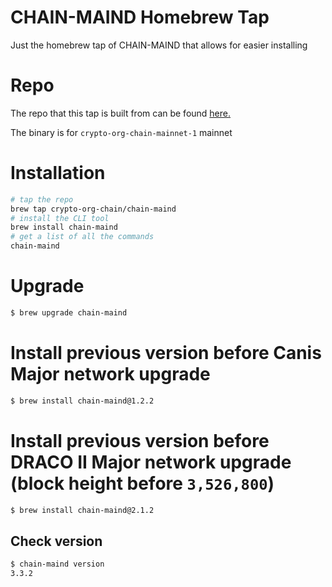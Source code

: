 # CHAIN-MAIND Homebrew Tap

Just the homebrew tap of CHAIN-MAIND that allows for easier installing

# Repo

The repo that this tap is built from can be found [here.](https://github.com/crypto-org-chain/chain-main)

The binary is for `crypto-org-chain-mainnet-1` mainnet
# Installation

```bash
# tap the repo
brew tap crypto-org-chain/chain-maind
# install the CLI tool
brew install chain-maind
# get a list of all the commands
chain-maind
```
# Upgrade

```bash
$ brew upgrade chain-maind
```

# Install previous version before Canis Major network upgrade 

```bash
$ brew install chain-maind@1.2.2
```

# Install previous version before DRACO II Major network upgrade (block height before `3,526,800`)

```bash
$ brew install chain-maind@2.1.2
```

## Check version

```bash
$ chain-maind version
3.3.2
```
